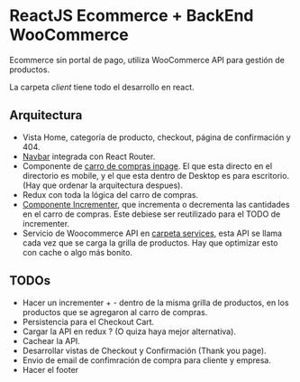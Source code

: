 # ReactJS Ecommerce + BackEnd WooCommerce
Ecommerce sin portal de pago, utiliza WooCommerce  API para gestión de productos.

La carpeta *client* tiene todo el desarrollo en react.

## Arquitectura
* Vista Home, categoría de producto, checkout, página de confirmación y 404.
* [Navbar](https://github.com/conceptorobledo/react-woocommerce/blob/master/client/src/components/Navigation/Navbar/Navbar.js) integrada con React Router.
* Componente de [carro de compras inpage](https://github.com/conceptorobledo/react-woocommerce/tree/master/client/src/components/InpageCart). El que esta directo en el directorio es mobile, y el que esta dentro de Desktop es para escritorio. (Hay que ordenar la arquitectura despues).
* Redux con toda la lógica del carro de compras.
* [Componente Incrementer](https://github.com/conceptorobledo/react-woocommerce/blob/master/client/src/components/InpageCart/OrderList/Incrementers/Incrementer.js), que incrementa o decrementa las cantidades en el carro de compras. Este debiese ser reutilizado para el TODO de incrementer.
* Servicio de Woocommerce API en [carpeta services](https://github.com/conceptorobledo/react-woocommerce/blob/master/client/src/services/woocommerceAPI.js), esta API se llama cada vez que se carga la grilla de productos. Hay que optimizar esto con cache o algo más bonito.


## TODOs
* Hacer un incrementer + - dentro de la misma grilla de productos, en los productos que se agregaron al carro de compras.
* Persistencia para el Checkout Cart.
* Cargar la API en redux ? (O quiza haya mejor alternativa).
* Cachear la API.
* Desarrollar vistas de Checkout y Confirmación (Thank you page).
* Envio de email de confimración de compra para cliente y empresa.
* Hacer el footer
